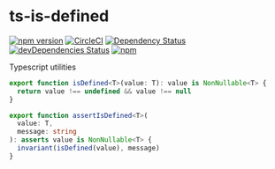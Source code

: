 # ts-is-defined

[![npm version](https://badge.fury.io/js/ts-is-defined.svg?t=1495378566925)](https://badge.fury.io/js/ts-is-defined)
[![CircleCI](https://circleci.com/gh/iyegoroff/ts-is-defined.svg?style=svg)](https://circleci.com/gh/iyegoroff/ts-is-defined)
[![Dependency Status](https://david-dm.org/iyegoroff/ts-is-defined.svg?t=1495378566925)](https://david-dm.org/iyegoroff/ts-is-defined)
[![devDependencies Status](https://david-dm.org/iyegoroff/ts-is-defined/dev-status.svg)](https://david-dm.org/iyegoroff/ts-is-defined?type=dev)
[![npm](https://img.shields.io/npm/l/ts-is-defined.svg?t=1495378566925)](https://www.npmjs.com/package/ts-is-defined)

Typescript utilities

```ts
export function isDefined<T>(value: T): value is NonNullable<T> {
  return value !== undefined && value !== null
}

export function assertIsDefined<T>(
  value: T,
  message: string
): asserts value is NonNullable<T> {
  invariant(isDefined(value), message)
}
```
